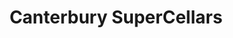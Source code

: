 ---
title: "Canterbury SuperCellars"
url: /canterbury/canterbury-supercellars/
shop: Spirituosen
---